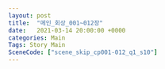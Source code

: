 ```yaml
---
layout: post
title:  "메인_회상_001~012장"
date:   2021-03-14 20:00:00 +0000
categories: Main
Tags: Story Main
SceneCode: ["scene_skip_cp001-012_q1_s10"]
---
```


